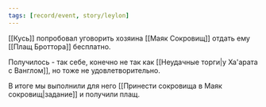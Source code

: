 ```yaml
---
tags: [record/event, story/leylon]
---
```


[[Кусь]] попробовал уговорить хозяина [[Маяк Сокровищ]] отдать ему [[Плащ Броттора]] бесплатно.

Получилось - так себе, конечно не так как [[Неудачные торги|у Ха'арата с Ванглом]], но тоже не удовлетворительно.

В итоге мы выполнили для него [[Принести сокровища в Маяк сокровищ|задание]] и получили плащ.
